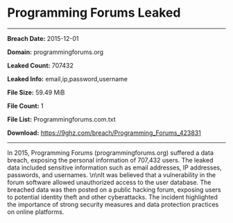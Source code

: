 # Programming Forums Leaked

------------
**Breach Date:** 2015-12-01

**Domain:** programmingforums.org

**Leaked Count:** 707432

**Leaked Info:** email,ip,password,username

**File Size:** 59.49 MiB

**File Count:** 1

**File List:** Programmingforums.com.txt

**Download:** https://9ghz.com/breach/Programming_Forums_423831

------------
In 2015, Programming Forums (programmingforums.org) suffered a data breach, exposing the personal information of 707,432 users. The leaked data included sensitive information such as email addresses, IP addresses, passwords, and usernames. \n\nIt was believed that a vulnerability in the forum software allowed unauthorized access to the user database. The breached data was then posted on a public hacking forum, exposing users to potential identity theft and other cyberattacks. The incident highlighted the importance of strong security measures and data protection practices on online platforms.
